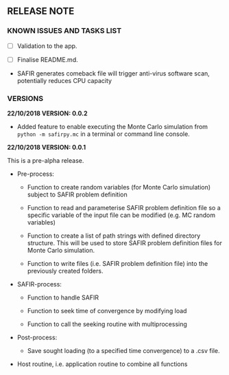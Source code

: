 ## RELEASE NOTE

### KNOWN ISSUES AND TASKS LIST

 - [ ] Validation to the app.
 
 - [ ] Finalise README.md.

- SAFIR generates comeback file will trigger anti-virus software scan, potentially reduces CPU capacity

### VERSIONS

**22/10/2018 VERSION: 0.0.2**

- Added feature to enable executing the Monte Carlo simulation from `python -m safirpy.mc` in a terminal or command line console.

**22/10/2018 VERSION: 0.0.1**

This is a pre-alpha release.

- Pre-process:

    - Function to create random variables (for Monte Carlo simulation) subject to SAFIR problem definition

    - Function to read and parameterise SAFIR problem definition file so a specific variable of the input file can be modified (e.g. MC random variables)

    - Function to create a list of path strings with defined directory structure. This will be used to store SAFIR problem definition files for Monte Carlo simulation.

    - Function to write files (i.e. SAFIR problem definition file) into the previously created folders.

- SAFIR-process:

    - Function to handle SAFIR
    
    - Function to seek time of convergence by modifying load
    
    - Function to call the seeking routine with multiprocessing
    
- Post-process:
  
    - Save sought loading (to a specified time convergence) to a .csv file.
    
- Host routine, i.e. application routine to combine all functions